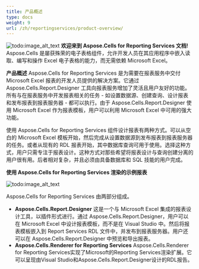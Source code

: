 ```yaml
---
title: 产品概述
type: docs
weight: 9
url: /zh/reportingservices/product-overview/
---
```




![todo:image_alt_text](product-overview_1.png)
**欢迎来到 Aspose.Cells for Reporting Services 文档!**
Aspose.Cells 是屡获殊荣的电子表格组件，允许开发人员在其应用程序中嵌入读取、编写和操作 Excel 电子表格的能力，而无需依赖 Microsoft Excel。


**产品概述**
Aspose.Cells for Reporting Services 是为需要在报表服务中交付 Microsoft Excel 报表的开发人员提供的解决方案。它通过 Aspose.Cells.Report.Designer 工具向报表服务增加了灵活且用户友好的功能。所有与在报表服务中开发报表相关的任务 - 如设置数据源、创建查询、设计报表和发布报表到报表服务器 - 都可以执行。由于 Aspose.Cells.Report.Designer 使用 Microsoft Excel 作为报表模板，用户可以利用 Microsoft Excel 中可用的强大功能。

使用 Aspose.Cells for Reporting Services 组件设计报表有两种方式。可以从空白的 Microsoft Excel 模板开始，然后完成从设置数据源到发布报表到报表服务器的任务。或者从现有的 RDL 报表开始，其中数据库查询可用于使用。选择这种方式，用户只需专注于报表设计。这种方式对那些希望将报表设计与查询创建分离的用户很有用。后者相对复杂，并且必须由具备数据库和 SQL 技能的用户完成。

**使用 Aspose.Cells for Reporting Services 渲染的示例报表** 

![todo:image_alt_text](product-overview_2.png)

Aspose.Cells for Reporting Services 由两部分组成。
- **Aspose.Cells.Report.Designer**
这是一个与 Microsoft Excel 集成的报表设计工具，以插件形式进行。通过 Aspose.Cells.Report.Designer，用户可以在 Microsoft Excel 中设计报表模板，而不是在 Visual Studio 中。然后将报表模板嵌入到 Report Services RDL 文件中，并发布到报表服务器。用户还可以在 Aspose.Cells.Report.Designer 中预览和导出报表。
- **Aspose.Cells.Renderer for Reporting Services**
Aspose.Cells.Renderer for Reporting Services实现了Microsoft的Reporting Services渲染扩展。它可以呈现由Visual Studio和Aspose.Cells.Report.Designer设计的RDL报告。
